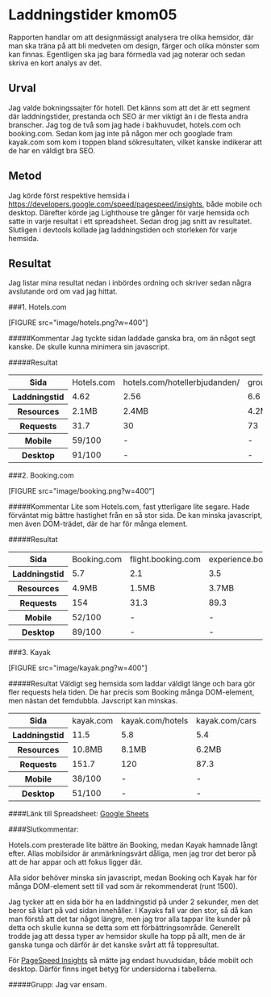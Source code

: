 ---
---
Laddningstider kmom05
=========================

Rapporten handlar om att designmässigt analysera tre olika hemsidor, där man ska träna på att bli medveten om design, färger och olika mönster som kan finnas. Egentligen ska jag bara förmedla vad jag noterar och sedan skriva en kort analys av det.

Urval
-----------------------
Jag valde bokningssajter för hotell. Det känns som att det är ett segment där laddningstider, prestanda och SEO är mer viktigt än i de flesta andra branscher. Jag tog de två som jag hade i bakhuvudet, hotels.com och booking.com. Sedan kom jag inte på någon mer och googlade fram kayak.com som kom i toppen bland sökresultaten, vilket kanske indikerar att de har en väldigt bra SEO.



Metod
------------------------
Jag körde först respektive hemsida i https://developers.google.com/speed/pagespeed/insights, både mobile och desktop. Därefter körde jag Lighthouse tre gånger för varje hemsida och satte in varje resultat i ett spreadsheet. Sedan drog jag snitt av resultatet. Slutligen i devtools kollade jag laddningstiden och storleken för varje hemsida.



Resultat
------------------------
Jag listar mina resultat nedan i inbördes ordning och skriver sedan några avslutande ord om vad jag hittat.


###1. Hotels.com

[FIGURE src="image/hotels.png?w=400"]

#####Kommentar
Jag tyckte sidan laddade ganska bra, om än något segt kanske. De skulle kunna minimera sin javascript.

#####Resultat

<table>
<tr>
  <th>Sida</th>
    <td>Hotels.com</td>
    <td>hotels.com/hotellerbjudanden/</td>
    <td>groups.hotels.com</td>
</tr>
<tr>
  <th>Laddningstid</th>
    <td>4.62</td>
    <td>2.56</td>
    <td>6.6</td>
</tr>
<tr>
  <th>Resources</th>
    <td>2.1MB</td>
    <td>2.4MB</td>
    <td>4.2MB</td>
</tr>
<tr>
  <th>Requests</th>
    <td>31.7</td>
    <td>30</td>
    <td>73</td>
</tr>
<tr>
  <th>Mobile</th>
    <td>59/100</td>
    <td>-</td>
    <td>-</td>
</tr>
<tr>
  <th>Desktop</th>
    <td>91/100</td>
    <td>-</td>
    <td>-</td>
</tr>
</table>



###2. Booking.com

[FIGURE src="image/booking.png?w=400"]

#####Kommentar
Lite som Hotels.com, fast ytterligare lite segare. Hade förväntat mig bättre hastighet från en så stor sida. De kan minska javascript, men även DOM-trädet, där de har för många element.

#####Resultat

<table>
<tr>
  <th>Sida</th>
    <td>Booking.com</td>
    <td>flight.booking.com</td>
    <td>experience.booking.com</td>
</tr>
<tr>
  <th>Laddningstid</th>
    <td>5.7</td>
    <td>2.1</td>
    <td>3.5</td>
</tr>
<tr>
  <th>Resources</th>
    <td>4.9MB</td>
    <td>1.5MB</td>
    <td>3.7MB</td>
</tr>
<tr>
  <th>Requests</th>
    <td>154</td>
    <td>31.3</td>
    <td>89.3</td>
</tr>
<tr>
  <th>Mobile</th>
    <td>52/100</td>
    <td>-</td>
    <td>-</td>
</tr>
<tr>
  <th>Desktop</th>
    <td>89/100</td>
    <td>-</td>
    <td>-</td>
</tr>
</table>


###3. Kayak

[FIGURE src="image/kayak.png?w=400"]

#####Resultat
Väldigt seg hemsida som laddar väldigt länge och bara gör fler requests hela tiden. De har precis som Booking många DOM-element, men nästan det femdubbla. Javscript kan minskas.

<table>
<tr>
  <th>Sida</th>
    <td>kayak.com</td>
    <td>kayak.com/hotels</td>
    <td>kayak.com/cars</td>
</tr>
<tr>
  <th>Laddningstid</th>
    <td>11.5</td>
    <td>5.8</td>
    <td>5.4</td>
</tr>
<tr>
  <th>Resources</th>
    <td>10.8MB</td>
    <td>8.1MB</td>
    <td>6.2MB</td>
</tr>
<tr>
  <th>Requests</th>
    <td>151.7</td>
    <td>120</td>
    <td>87.3</td>
</tr>
<tr>
  <th>Mobile</th>
    <td>38/100</td>
    <td>-</td>
    <td>-</td>
</tr>
<tr>
  <th>Desktop</th>
    <td>51/100</td>
    <td>-</td>
    <td>-</td>
</tr>
</table>


####Länk till Spreadsheet:
<a href="https://docs.google.com/spreadsheets/d/1YoH_a0nsZQTsfkVX2Mx8mCQX5NQ3YZEJ3qMQIublPmE/edit?usp=sharing">Google Sheets</a>



####Slutkommentar:

Hotels.com presterade lite bättre än Booking, medan Kayak hamnade långt efter. Allas mobilsidor är anmärkningsvärt dåliga, men jag tror det beror på att de har appar och att fokus ligger där.

Alla sidor behöver minska sin javascript, medan Booking och Kayak har för många DOM-element sett till vad som är rekommenderat (runt 1500).

Jag tycker att en sida bör ha en laddningstid på under 2 sekunder, men det beror så klart på vad sidan innehåller. I Kayaks fall var den stor, så då kan man förstå att det tar något längre, men jag tror alla tappar lite kunder på detta och skulle kunna se detta som ett förbättringsområde. Generellt trodde jag att dessa typer av hemsidor skulle ha topp på allt, men de är ganska tunga och därför är det kanske svårt att få toppresultat.

För <a href="https://developers.google.com/speed/pagespeed/insights/">PageSpeed Insights</a> så mätte jag endast huvudsidan, både mobilt och desktop. Därför finns inget betyg för undersidorna i tabellerna.



#####Grupp:
Jag var ensam.
